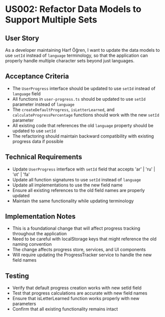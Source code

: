 # US002: Refactor Data Models to Support Multiple Sets

## User Story
As a developer maintaining Harf Öğren, I want to update the data models to use `setId` instead of `language` terminology, so that the application can properly handle multiple character sets beyond just languages.

## Acceptance Criteria
- The `UserProgress` interface should be updated to use `setId` instead of `language` field
- All functions in `user-progress.ts` should be updated to use `setId` parameter instead of `language`
- The `createDefaultProgress`, `isLetterLearned`, and `calculateProgressPercentage` functions should work with the new `setId` parameter
- All existing code that references the old `language` property should be updated to use `setId`
- The refactoring should maintain backward compatibility with existing progress data if possible

## Technical Requirements
- Update `UserProgress` interface with `setId` field that accepts 'ar' | 'ru' | 'ot' | 'fa'
- Update all function signatures to use `setId` instead of `language`
- Update all implementations to use the new field name
- Ensure all existing references to the old field names are properly updated
- Maintain the same functionality while updating terminology

## Implementation Notes
- This is a foundational change that will affect progress tracking throughout the application
- Need to be careful with localStorage keys that might reference the old naming convention
- The change affects progress store, services, and UI components
- Will require updating the ProgressTracker service to handle the new field names

## Testing
- Verify that default progress creation works with new setId field
- Test that progress calculations are accurate with new field names
- Ensure that isLetterLearned function works properly with new parameters
- Confirm that all existing functionality remains intact